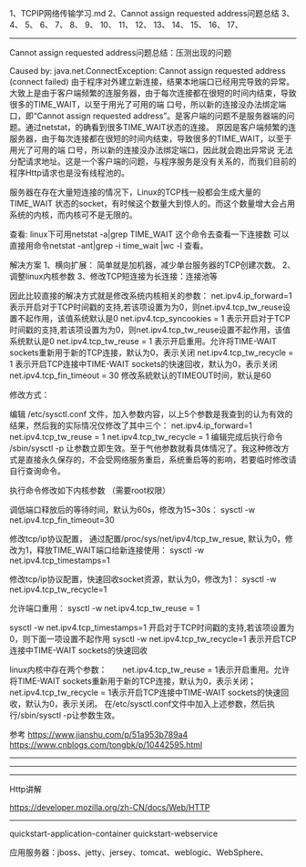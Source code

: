 1、TCPIP网络传输学习.md
2、Cannot assign requested address问题总结
3、
4、
5、
6、
7、
8、
9、
10、
11、
12、
13、
14、
15、
16、
17、






---------------------------------------------------------------------------------------------------------------------
Cannot assign requested address问题总结：压测出现的问题


Caused by: java.net.ConnectException: Cannot assign requested address (connect failed)
由于程序对外建立新连接，结果本地端口已经用完导致的异常。
大致上是由于客户端频繁的连服务器，由于每次连接都在很短的时间内结束，导致很多的TIME_WAIT，以至于用光了可用的端 口号，所以新的连接没办法绑定端口，即“Cannot assign requested address”。是客户端的问题不是服务器端的问题。通过netstat，的确看到很多TIME_WAIT状态的连接。
原因是客户端频繁的连服务器，由于每次连接都在很短的时间内结束，导致很多的TIME_WAIT，以至于用光了可用的端 口号，所以新的连接没办法绑定端口，因此就会跑出异常说 无法分配请求地址。这是一个客户端的问题，与程序服务是没有关系的，而我们目前的程序Http请求也是没有线程池的。

服务器在存在大量短连接的情况下，Linux的TCP栈一般都会生成大量的 TIME_WAIT 状态的socket，有时候这个数量大到惊人的。而这个数量增大会占用系统的内核，而内核可不是无限的。


查看:
linux下可用netstat -a|grep TIME_WAIT 这个命令去查看一下连接数
可以直接用命令netstat -ant|grep -i time_wait |wc -l 查看。



解决方案
1、横向扩展： 简单就是加机器，减少单台服务器的TCP创建次数。
2、调整linux内核参数
3、修改TCP短连接为长连接：连接池等



因此比较直接的解决方式就是修改系统内核相关的参数：
net.ipv4.ip_forward=1  表示开启对于TCP时间戳的支持,若该项设置为为0，则net.ipv4.tcp_tw_reuse设置不起作用，该值系统默认是0
net.ipv4.tcp_syncookies = 1  表示开启对于TCP时间戳的支持,若该项设置为为0，则net.ipv4.tcp_tw_reuse设置不起作用，该值系统默认是0
net.ipv4.tcp_tw_reuse = 1  表示开启重用。允许将TIME-WAIT sockets重新用于新的TCP连接，默认为0，表示关闭
net.ipv4.tcp_tw_recycle = 1  表示开启TCP连接中TIME-WAIT sockets的快速回收，默认为0，表示关闭
net.ipv4.tcp_fin_timeout = 30  修改系統默认的TIMEOUT时间，默认是60



修改方式：

编辑 /etc/sysctl.conf 文件，加入参数内容，以上5个参数是我查到的认为有效的结果，然后我的实际情况仅修改了其中三个：
net.ipv4.ip_forward=1
net.ipv4.tcp_tw_reuse = 1
net.ipv4.tcp_tw_recycle = 1
编辑完成后执行命令 /sbin/sysctl -p  让参数立即生效。至于气他参数就看具体情况了。我这种修改方式是直接永久保存的，不会受网络服务重启，系统重启等的影响，若要临时修改请自行查询命令。


执行命令修改如下内核参数 （需要root权限） 

调低端口释放后的等待时间，默认为60s，修改为15~30s：
sysctl -w net.ipv4.tcp_fin_timeout=30

修改tcp/ip协议配置， 通过配置/proc/sys/net/ipv4/tcp_tw_resue, 默认为0，修改为1，释放TIME_WAIT端口给新连接使用：
sysctl -w net.ipv4.tcp_timestamps=1

修改tcp/ip协议配置，快速回收socket资源，默认为0，修改为1：
sysctl -w net.ipv4.tcp_tw_recycle=1

允许端口重用：
sysctl -w net.ipv4.tcp_tw_reuse = 1

sysctl -w net.ipv4.tcp_timestamps=1  开启对于TCP时间戳的支持,若该项设置为0，则下面一项设置不起作用
sysctl -w net.ipv4.tcp_tw_recycle=1  表示开启TCP连接中TIME-WAIT sockets的快速回收

linux内核中存在两个参数：
      net.ipv4.tcp_tw_reuse = 1表示开启重用。允许将TIME-WAIT sockets重新用于新的TCP连接，默认为0，表示关闭；
      net.ipv4.tcp_tw_recycle = 1表示开启TCP连接中TIME-WAIT sockets的快速回收，默认为0，表示关闭。
在/etc/sysctl.conf文件中加入上述参数，然后执行/sbin/sysctl -p让参数生效。



参考
https://www.jianshu.com/p/51a953b789a4
https://www.cnblogs.com/tongbk/p/10442595.html


---------------------------------------------------------------------------------------------------------------------




---------------------------------------------------------------------------------------------------------------------






---------------------------------------------------------------------------------------------------------------------
Http讲解

https://developer.mozilla.org/zh-CN/docs/Web/HTTP


---------------------------------------------------------------------------------------------------------------------




quickstart-application-container
quickstart-webservice

应用服务器：jboss、jetty、jersey、tomcat、weblogic、WebSphere、









